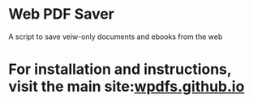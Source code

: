# Web PDF Saver
A script to save veiw-only documents and ebooks from the web
# For installation and instructions, visit the main site:[wpdfs.github.io](wpdfs.github.io)
